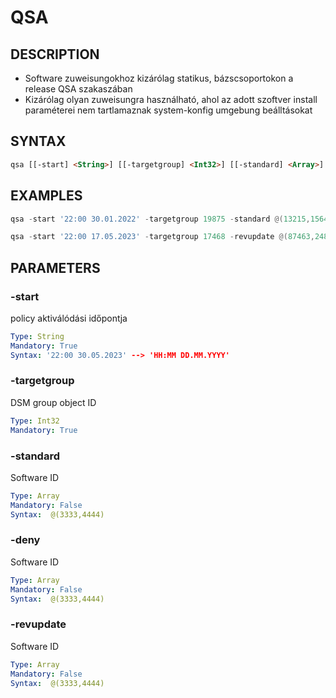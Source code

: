 # QSA

## DESCRIPTION
+ Software zuweisungokhoz kizárólag statikus, bázscsoportokon a release QSA szakaszában
+ Kizárólag olyan zuweisungra használható, ahol az adott szoftver install paraméterei nem tartlamaznak system-konfig umgebung beálltásokat


## SYNTAX

```html
qsa [[-start] <String>] [[-targetgroup] <Int32>] [[-standard] <Array>] [[-revupdate] <Array>] [[-deny] <Array>]
```

## EXAMPLES

```powershell
qsa -start '22:00 30.01.2022' -targetgroup 19875 -standard @(13215,15644) -deny @(32544,68768)

qsa -start '22:00 17.05.2023' -targetgroup 17468 -revupdate @(87463,24813)
```

## PARAMETERS

### -start
policy aktiválódási időpontja

```yaml
Type: String
Mandatory: True
Syntax: '22:00 30.05.2023' --> 'HH:MM DD.MM.YYYY'
```

### -targetgroup
DSM group object ID

```yaml
Type: Int32
Mandatory: True
```

### -standard
Software ID 

```yaml
Type: Array
Mandatory: False
Syntax:  @(3333,4444)
```

### -deny
Software ID 

```yaml
Type: Array
Mandatory: False
Syntax:  @(3333,4444)
```

### -revupdate
Software ID 

```yaml
Type: Array
Mandatory: False
Syntax:  @(3333,4444)
```
